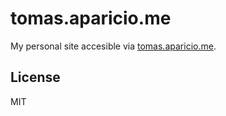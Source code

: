 # tomas.aparicio.me

My personal site accesible via [tomas.aparicio.me](http://tomas.aparicio.me).

## License

MIT